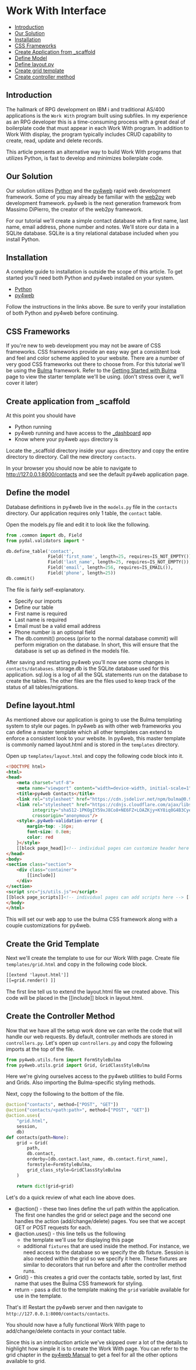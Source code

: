 # Work With Interface

* [Introduction](#introduction)
* [Our Solution](#out-solution)
* [Installation](#installation)
* [CSS Frameworks](#css-frameworks)
* [Create Application from _scaffold](#create-application-from-_scaffold)
* [Define Model](#defiine-model)
* [Define layout.py](#define_layout.html)
* [Create grid template](#create-grid-template)
* [Create controller method](#create-controller-method)

## Introduction

The hallmark of RPG development on IBM i and traditional AS/400 applications is the `Work With` program built using
subfiles. In my experience as an RPG developer this is a time-consuming process with a great deal of boilerplate
code that must appear in each Work With program. In addition to Work With display, the program typically includes
CRUD capability to create, read, update and delete records.

This article presents an alternative way to build Work With programs that utilizes Python, is fast to develop and
minimizes boilerplate code.

## Our Solution

Our solution utilizes [Python](https://www.python.org) and the [py4web](https://py4web.com) rapid web development
framework. Some of you may
already be familiar
with the [web2py](https://web2py.com) web development framework. py4web is the next generation framework from
Massimo DiPierro, the creator of the
web2py framework.

For our tutorial we'll create a simple contact database with a first name, last name, email address, phone number
and notes. We'll store our data in a SQLite database. SQLite is a tiny relational database included when you
install Python.

## Installation

A complete guide to installation is outside the scope of this article. To get started you'll need both Python and
py4web installed on your system.

* [Python](https://www.python.org/downloads/)
* [py4web](https://py4web.com/_documentation/static/en/chapter-03.html#)

Follow the instructions in the links above. Be sure to verify your installation of both Python and py4web before
continuing.

## CSS Frameworks

If you're new to web development you may not be aware of CSS frameworks. CSS frameworks provide an easy way get a
consistent look and feel and color scheme applied to your website. There are a number of very good CSS frameworks
out there to choose from. For this tutorial we'll be using the [Bulma](https://bulma.io) framework. Refer to the
[Getting Started with Bulma](https://bulma.io/documentation/overview/start/) page to view the starter template we'll
be using. (don't stress over it, we'll cover it later)

## Create application from _scaffold

At this point you should have

- Python running
- py4web running and have access to the [_dashboard](http://127.0.0.1:8000/_dashboard) app
- Know where your py4web `apps` directory is

Locate the _scaffold directory inside your `apps` directory and copy the entire directory to directory. Call the
new directory `contacts`.

In your browser you should now be able to navigate to http://127.0.0.1:8000/contacts and see the default py4web
application page.

## Define the model

Database definitions in py4web live in the `models.py` file in the `contacts` directory. Our application requires only 1
table, the `contact` table.

Open the models.py file and edit it to look like the following.

```python
from .common import db, Field
from pydal.validators import *

db.define_table('contact',
                Field('first_name', length=25, requires=IS_NOT_EMPTY()),
                Field('last_name', length=25, requires=IS_NOT_EMPTY()),
                Field('email', length=256, requires=IS_EMAIL()),
                Field('phone', length=25))
db.commit()
```

The file is fairly self-explanatory.

* Specify our imports
* Define our table
* First name is required
* Last name is required
* Email must be a valid email address
* Phone number is an optional field
* The db.commit() process (prior to the normal database commit) will perform migration on the database. In short,
  this will ensure that the database is set up as defined in the models file.

After saving and restarting py4web you'll now see some changes in `contacts/databases`. storage.db is the SQLite
database used for this application. sql.log is a log of all the SQL
statements run
on the database to create the tables. The other files are the files used to keep track of the status of all
tables/migrations.

## Define layout.html

As mentioned above our application is going to use the Bulma templating system to style our pages. In py4web as
with other web frameworks you can define a master template which all other templates can extend to enforce a
consistent look to your website. In py4web, this master template is commonly named layout.html and is stored in
the `templates` directory.

Open up `templates/layout.html` and copy the following code block into it.

```html
<!DOCTYPE html>
<html>
<head>
    <meta charset="utf-8">
    <meta name="viewport" content="width=device-width, initial-scale=1">
    <title>py4web Contacts</title>
    <link rel="stylesheet" href="https://cdn.jsdelivr.net/npm/bulma@0.9.4/css/bulma.min.css">
    <link rel="stylesheet" href="https://cdnjs.cloudflare.com/ajax/libs/font-awesome/5.14.0/css/all.min.css"
          integrity="sha512-1PKOgIY59xJ8Co8+NE6FZ+LOAZKjy+KY8iq0G4B3CyeY6wYHN3yt9PW0XpSriVlkMXe40PTKnXrLnZ9+fkDaog=="
          crossorigin="anonymous"/>
    <style>.py4web-validation-error {
        margin-top: -16px;
        font-size: 0.8em;
        color: red
    }</style>
    [[block page_head]]<!-- individual pages can customize header here --> [[end]]
</head>
<body>
<section class="section">
    <div class="container">
        [[include]]
    </div>
</section>
<script src="js/utils.js"></script>
[[block page_scripts]]<!-- individual pages can add scripts here --> [[end]]
</body>
</html>
```

This will set our web app to use the bulma CSS framework along with a couple customizations for py4web.

## Create the Grid Template

Next we'll create the template to use for our Work With page. Create file `templates/grid.html` and copy in the
following code block.

```html
[[extend 'layout.html']]
[[=grid.render() ]]
```

The first line tell us to extend the layout.html file we created above. This code will be placed in the [[include]]
block in layout.html.

## Create the Controller Method

Now that we have all the setup work done we can write the code that will handle our web requests. By default,
controller methods are stored in `controllers.py`. Let's open up `controllers.py` and copy the following imports at
the top of the file.

```python
from py4web.utils.form import FormStyleBulma
from py4web.utils.grid import Grid, GridClassStyleBulma
```

Here we're giving ourselves access to the py4web utilities to build Forms and Grids. Also importing the
Bulma-specific styling methods.

Next, copy the following to the bottom of the file.

```python
@action("contacts", method=["POST", "GET"])
@action("contacts/<path:path>", method=["POST", "GET"])
@action.uses(
    "grid.html",
    session,
    db)
def contacts(path=None):
    grid = Grid(
        path,
        db.contact,
        orderby=[db.contact.last_name, db.contact.first_name],
        formstyle=FormStyleBulma,
        grid_class_style=GridClassStyleBulma
    )

    return dict(grid=grid)

```

Let's do a quick review of what each line above does.

* @action() - these two lines define the url path within the application. The first one handles the grid or select
  page and the second one handles the action (add/change/delete) pages. You see that we accept GET or POST requests
  for each.
* @action.uses() - this line tells us the following
    * the template we'll use for displaying this page
    * additional `fixtures` that are used inside the method. For instance, we need access to the database so we
      specify the db fixture. Session is also needed within the grid so we specify it here. These fixtures are similar
      to decorators that run before and after the controller method runs.
* Grid() - this creates a grid over the contacts table, sorted by last, first name that uses the Bulma CSS
  framework
  for styling.
* return - pass a dict to the template making the `grid` variable available for use in the template.

That's it! Restart the py4web server and then navigate to `http://127.0.0.1:8000/contacts/contacts`.

You should now have a fully functional Work With page to add/change/delete contacts in your contact table.

Since this is an introduction article we've skipped over a lot of the details to highlight how simple it is to
create the Work With page. You can refer
to the grid chapter in the
[py4web Manual](https://py4web.com/_documentation/static/en/chapter-14.html) to get a feel for all the other options
available to grid.
